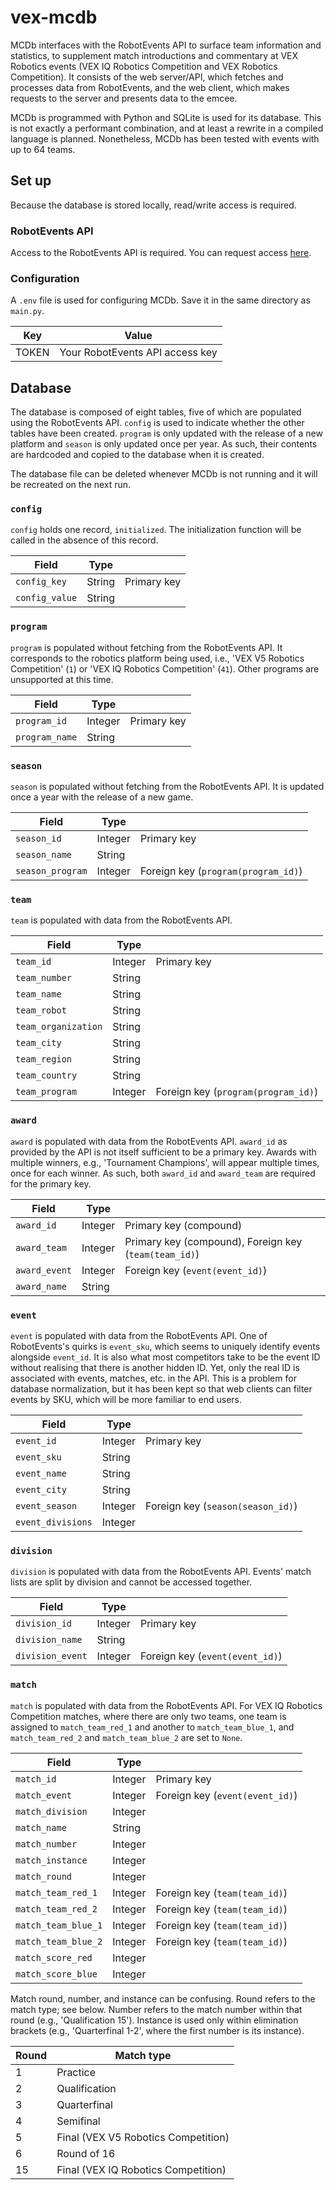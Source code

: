 # vex-mcdb

MCDb interfaces with the RobotEvents API to surface team information and statistics, to supplement match introductions and commentary at VEX Robotics events (VEX IQ Robotics Competition and VEX Robotics Competition). It consists of the web server/API, which fetches and processes data from RobotEvents, and the web client, which makes requests to the server and presents data to the emcee.

MCDb is programmed with Python and SQLite is used for its database. This is not exactly a performant combination, and at least a rewrite in a compiled language is planned. Nonetheless, MCDb has been tested with events with up to 64 teams.

## Set up

Because the database is stored locally, read/write access is required.

### RobotEvents API

Access to the RobotEvents API is required. You can request access [here](https://www.robotevents.com/api/v2).

### Configuration

A `.env` file is used for configuring MCDb. Save it in the same directory as `main.py`.

|Key|Value|
|---|---|
|TOKEN|Your RobotEvents API access key|

## Database

The database is composed of eight tables, five of which are populated using the RobotEvents API. `config` is used to indicate whether the other tables have been created. `program` is only updated with the release of a new platform and `season` is only updated once per year. As such, their contents are hardcoded and copied to the database when it is created.

The database file can be deleted whenever MCDb is not running and it will be recreated on the next run.

### `config`

`config` holds one record, `initialized`. The initialization function will be called in the absence of this record.

|Field|Type||
|---|---|---|
|`config_key`|String|Primary key|
|`config_value`|String||

### `program`

`program` is populated without fetching from the RobotEvents API. It corresponds to the robotics platform being used, i.e., 'VEX V5 Robotics Competition' (`1`) or 'VEX IQ Robotics Competition' (`41`). Other programs are unsupported at this time.

|Field|Type||
|---|---|---|
|`program_id`|Integer|Primary key|
|`program_name`|String||

### `season`

`season` is populated without fetching from the RobotEvents API. It is updated once a year with the release of a new game.

|Field|Type||
|---|---|---|
|`season_id`|Integer|Primary key|
|`season_name`|String||
|`season_program`|Integer|Foreign key (`program(program_id)`)|

### `team`

`team` is populated with data from the RobotEvents API.

|Field|Type||
|---|---|---|
|`team_id`|Integer|Primary key|
|`team_number`|String||
|`team_name`|String||
|`team_robot`|String||
|`team_organization`|String||
|`team_city`|String||
|`team_region`|String||
|`team_country`|String||
|`team_program`|Integer|Foreign key (`program(program_id)`)|

### `award`

`award` is populated with data from the RobotEvents API. `award_id` as provided by the API is not itself sufficient to be a primary key. Awards with multiple winners, e.g., 'Tournament Champions', will appear multiple times, once for each winner. As such, both `award_id` and `award_team` are required for the primary key.

|Field|Type||
|---|---|---|
|`award_id`|Integer|Primary key (compound)|
|`award_team`|Integer|Primary key (compound), Foreign key (`team(team_id)`)|
|`award_event`|Integer|Foreign key (`event(event_id)`)|
|`award_name`|String||

### `event`

`event` is populated with data from the RobotEvents API. One of RobotEvents's quirks is `event_sku`, which seems to uniquely identify events alongside `event_id`. It is also what most competitors take to be the event ID without realising that there is another hidden ID. Yet, only the real ID is associated with events, matches, etc. in the API. This is a problem for database normalization, but it has been kept so that web clients can filter events by SKU, which will be more familiar to end users.

|Field|Type||
|---|---|---|
|`event_id`|Integer|Primary key|
|`event_sku`|String||
|`event_name`|String||
|`event_city`|String||
|`event_season`|Integer|Foreign key (`season(season_id)`)|
|`event_divisions`|Integer||

### `division`

`division` is populated with data from the RobotEvents API. Events' match lists are split by division and cannot be accessed together.

|Field|Type||
|---|---|---|
|`division_id`|Integer|Primary key|
|`division_name`|String||
|`division_event`|Integer|Foreign key (`event(event_id)`)|

### `match`

`match` is populated with data from the RobotEvents API. For VEX IQ Robotics Competition matches, where there are only two teams, one team is assigned to `match_team_red_1` and another to `match_team_blue_1`, and `match_team_red_2` and `match_team_blue_2` are set to `None`.

|Field|Type||
|---|---|---|
|`match_id`|Integer|Primary key|
|`match_event`|Integer|Foreign key (`event(event_id)`)|
|`match_division`|Integer||
|`match_name`|String||
|`match_number`|Integer||
|`match_instance`|Integer||
|`match_round`|Integer||
|`match_team_red_1`|Integer|Foreign key (`team(team_id)`)|
|`match_team_red_2`|Integer|Foreign key (`team(team_id)`)|
|`match_team_blue_1`|Integer|Foreign key (`team(team_id)`)|
|`match_team_blue_2`|Integer|Foreign key (`team(team_id)`)|
|`match_score_red`|Integer||
|`match_score_blue`|Integer||

Match round, number, and instance can be confusing. Round refers to the match type; see below. Number refers to the match number within that round (e.g., 'Qualification 15'). Instance is used only within elimination brackets (e.g., 'Quarterfinal 1-2', where the first number is its instance).

|Round|Match type|
|---|---|
|1|Practice|
|2|Qualification|
|3|Quarterfinal|
|4|Semifinal|
|5|Final (VEX V5 Robotics Competition)|
|6|Round of 16|
|15|Final (VEX IQ Robotics Competition)|